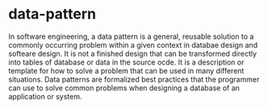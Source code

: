 # data-pattern
In software engineering, a data pattern is a general, reusable solution to a commonly occurring problem within a given context in databae design and softeare design. It is not a finished design that can be transformed directly into tables of database or data in the source ocde.  It is a description or template for how to solve a problem that can be used in many different situations. Data patterns are formalized best practices that the programmer can use to solve common problems when designing a database of an application or system.
